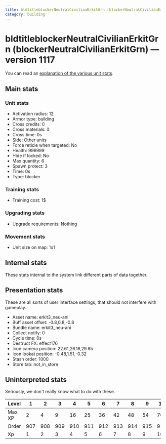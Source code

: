 ```yaml
---
title: bldtitleblockerNeutralCivilianErkitGrn (blockerNeutralCivilianErkitGrn)
category: building
---
```


# bldtitleblockerNeutralCivilianErkitGrn (blockerNeutralCivilianErkitGrn) — version 1117

You can read an [explanation  of the various unit stats](unitexplained.md).

## Main stats

### Unit stats

  * Activation radius: 12
  * Armor type: building
  * Cross credits: 0
  * Cross materials: 0
  * Cross time: 0s
  * Side: Other units
  * Force reticle when targeted: No
  * Health: 999999
  * Hide if locked: No
  * Max quantity: 6
  * Spawn protect: 3
  * Time: 0s
  * Type: blocker

### Training stats

  * Training cost: 1$

### Upgrading stats

  * Upgrade requirements: Nothing

### Movement stats

  * Unit size on map: 1x1

## Internal stats

These stats internal to the system link different parts of data together.


## Presentation stats

These are all sorts of user interface settings, that should not interfere with gameplay.

  * Asset name: erkit3_neu-ani
  * Buff asset offset: -0.8,0.8,-0.8
  * Bundle name: erkit3_neu-ani
  * Collect notify: 0
  * Cycle time: 0s
  * Destruct FX: effect176
  * Icon camera position: 22.61,26.18,29.65
  * Icon lookat position: -0.48,1.51,-0.32
  * Stash order: 1000
  * Store tab: not_in_store

## Uninterpreted stats

Seriously, we don't really know what to do with these.

|Level |1  |2  |3  |4  |5  |6  |7  |8  |9  |10 |
|------|---|---|---|---|---|---|---|---|---|---|
|Max XP|2  |4  |9  |16 |25 |36 |42 |48 |54 |70 |
|Order |907|908|909|910|911|912|913|914|915|916|
|Xp    |1  |2  |3  |4  |5  |6  |7  |8  |9  |10 |


